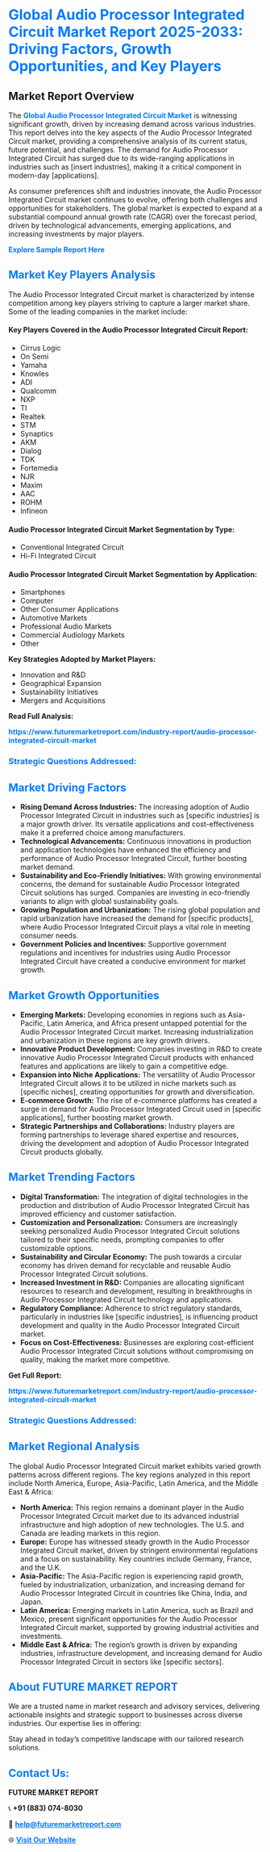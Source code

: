 <h1 style="color: #007BFF;">Global Audio Processor Integrated Circuit Market Report 2025-2033: Driving Factors, Growth Opportunities, and Key Players</h1>

<section id="overview">
<h2>Market Report Overview</h2>
<p>The <a href="https://www.futuremarketreport.com/industry-report/audio-processor-integrated-circuit-market" style="color: #007BFF; text-decoration: none;"><strong>Global Audio Processor Integrated Circuit Market</strong></a> is witnessing significant growth, driven by increasing demand across various industries. This report delves into the key aspects of the Audio Processor Integrated Circuit market, providing a comprehensive analysis of its current status, future potential, and challenges. The demand for Audio Processor Integrated Circuit has surged due to its wide-ranging applications in industries such as [insert industries], making it a critical component in modern-day [applications].</p>
<p>As consumer preferences shift and industries innovate, the Audio Processor Integrated Circuit market continues to evolve, offering both challenges and opportunities for stakeholders. The global market is expected to expand at a substantial compound annual growth rate (CAGR) over the forecast period, driven by technological advancements, emerging applications, and increasing investments by major players.</p>
</section>

<section id="overview">
<p><a href="https://www.futuremarketreport.com/request-sample/reportId=82366" style="color: #007BFF; text-decoration: none;"><strong>Explore Sample Report Here</strong></a></p>
</section>

<section id="key-players">
<h2 style="color: #007BFF;">Market Key Players Analysis</h2>
<p>The Audio Processor Integrated Circuit market is characterized by intense competition among key players striving to capture a larger market share. Some of the leading companies in the market include:</p>
<h4>Key Players Covered in the Audio Processor Integrated Circuit Report:</h4>
<ul><li>Cirrus Logic</li><li>On Semi</li><li>Yamaha</li><li>Knowles</li><li>ADI</li><li>Qualcomm</li><li>NXP</li><li>TI</li><li>Realtek</li><li>STM</li><li>Synaptics</li><li>AKM</li><li>Dialog</li><li>TDK</li><li>Fortemedia</li><li>NJR</li><li>Maxim</li><li>AAC</li><li>ROHM</li><li>Infineon</li></ul>
<h4>Audio Processor Integrated Circuit Market Segmentation by Type:</h4>
<ul><li>Conventional Integrated Circuit</li><li>Hi-Fi Integrated Circuit</li></ul>

<h4>Audio Processor Integrated Circuit Market Segmentation by Application:</h4>
<ul><li>Smartphones</li><li>Computer</li><li>Other Consumer Applications</li><li>Automotive Markets</li><li>Professional Audio Markets</li><li>Commercial Audiology Markets</li><li>Other</li></ul>
<p><strong>Key Strategies Adopted by Market Players:</strong></p>
<ul>
<li>Innovation and R&D</li>
<li>Geographical Expansion</li>
<li>Sustainability Initiatives</li>
<li>Mergers and Acquisitions</li>
</ul>
</section>

<section>
<p><strong>Read Full Analysis: </strong></p><a href="https://www.futuremarketreport.com/industry-report/audio-processor-integrated-circuit-market" style="color: #007BFF; text-decoration: none;"><strong>https://www.futuremarketreport.com/industry-report/audio-processor-integrated-circuit-market</strong></a>
<h3 style="color: #007BFF;">Strategic Questions Addressed:</h3>
</section>

<section id="driving-factors">
<h2 style="color: #007BFF;">Market Driving Factors</h2>
<ul>
<li><strong>Rising Demand Across Industries:</strong> The increasing adoption of Audio Processor Integrated Circuit in industries such as [specific industries] is a major growth driver. Its versatile applications and cost-effectiveness make it a preferred choice among manufacturers.</li>
<li><strong>Technological Advancements:</strong> Continuous innovations in production and application technologies have enhanced the efficiency and performance of Audio Processor Integrated Circuit, further boosting market demand.</li>
<li><strong>Sustainability and Eco-Friendly Initiatives:</strong> With growing environmental concerns, the demand for sustainable Audio Processor Integrated Circuit solutions has surged. Companies are investing in eco-friendly variants to align with global sustainability goals.</li>
<li><strong>Growing Population and Urbanization:</strong> The rising global population and rapid urbanization have increased the demand for [specific products], where Audio Processor Integrated Circuit plays a vital role in meeting consumer needs.</li>
<li><strong>Government Policies and Incentives:</strong> Supportive government regulations and incentives for industries using Audio Processor Integrated Circuit have created a conducive environment for market growth.</li>
</ul>
</section>

<section id="growth-opportunities">
<h2 style="color: #007BFF;">Market Growth Opportunities</h2>
<ul>
<li><strong>Emerging Markets:</strong> Developing economies in regions such as Asia-Pacific, Latin America, and Africa present untapped potential for the Audio Processor Integrated Circuit market. Increasing industrialization and urbanization in these regions are key growth drivers.</li>
<li><strong>Innovative Product Development:</strong> Companies investing in R&D to create innovative Audio Processor Integrated Circuit products with enhanced features and applications are likely to gain a competitive edge.</li>
<li><strong>Expansion into Niche Applications:</strong> The versatility of Audio Processor Integrated Circuit allows it to be utilized in niche markets such as [specific niches], creating opportunities for growth and diversification.</li>
<li><strong>E-commerce Growth:</strong> The rise of e-commerce platforms has created a surge in demand for Audio Processor Integrated Circuit used in [specific applications], further boosting market growth.</li>
<li><strong>Strategic Partnerships and Collaborations:</strong> Industry players are forming partnerships to leverage shared expertise and resources, driving the development and adoption of Audio Processor Integrated Circuit products globally.</li>
</ul>
</section>

<section id="trending-factors">
<h2 style="color: #007BFF;">Market Trending Factors</h2>
<ul>
<li><strong>Digital Transformation:</strong> The integration of digital technologies in the production and distribution of Audio Processor Integrated Circuit has improved efficiency and customer satisfaction.</li>
<li><strong>Customization and Personalization:</strong> Consumers are increasingly seeking personalized Audio Processor Integrated Circuit solutions tailored to their specific needs, prompting companies to offer customizable options.</li>
<li><strong>Sustainability and Circular Economy:</strong> The push towards a circular economy has driven demand for recyclable and reusable Audio Processor Integrated Circuit solutions.</li>
<li><strong>Increased Investment in R&D:</strong> Companies are allocating significant resources to research and development, resulting in breakthroughs in Audio Processor Integrated Circuit technology and applications.</li>
<li><strong>Regulatory Compliance:</strong> Adherence to strict regulatory standards, particularly in industries like [specific industries], is influencing product development and quality in the Audio Processor Integrated Circuit market.</li>
<li><strong>Focus on Cost-Effectiveness:</strong> Businesses are exploring cost-efficient Audio Processor Integrated Circuit solutions without compromising on quality, making the market more competitive.</li>
</ul>
</section>

<section>
<p><strong>Get Full Report: </strong></p><a href="https://www.futuremarketreport.com/industry-report/audio-processor-integrated-circuit-market" style="color: #007BFF; text-decoration: none;"><strong>https://www.futuremarketreport.com/industry-report/audio-processor-integrated-circuit-market</strong></a>
<h3 style="color: #007BFF;">Strategic Questions Addressed:</h3>
</section>


<section id="regional-analysis">
<h2 style="color: #007BFF;">Market Regional Analysis</h2>
<p>The global Audio Processor Integrated Circuit market exhibits varied growth patterns across different regions. The key regions analyzed in this report include North America, Europe, Asia-Pacific, Latin America, and the Middle East & Africa:</p>
<ul>
<li><strong>North America:</strong> This region remains a dominant player in the Audio Processor Integrated Circuit market due to its advanced industrial infrastructure and high adoption of new technologies. The U.S. and Canada are leading markets in this region.</li>
<li><strong>Europe:</strong> Europe has witnessed steady growth in the Audio Processor Integrated Circuit market, driven by stringent environmental regulations and a focus on sustainability. Key countries include Germany, France, and the U.K.</li>
<li><strong>Asia-Pacific:</strong> The Asia-Pacific region is experiencing rapid growth, fueled by industrialization, urbanization, and increasing demand for Audio Processor Integrated Circuit in countries like China, India, and Japan.</li>
<li><strong>Latin America:</strong> Emerging markets in Latin America, such as Brazil and Mexico, present significant opportunities for the Audio Processor Integrated Circuit market, supported by growing industrial activities and investments.</li>
<li><strong>Middle East & Africa:</strong> The region’s growth is driven by expanding industries, infrastructure development, and increasing demand for Audio Processor Integrated Circuit in sectors like [specific sectors].</li>
</ul>
</section>

<footer>
<h2 style="color: #007BFF;">About FUTURE MARKET REPORT</h2>
<p>We are a trusted name in market research and advisory services, delivering actionable insights and strategic support to businesses across diverse industries. Our expertise lies in offering:</p>

<p>Stay ahead in today’s competitive landscape with our tailored research solutions.</p>

<h2 style="color: #007BFF;">Contact Us:</h2>
<p><strong>FUTURE MARKET REPORT</strong></p>
<p>📞 <strong>+91 (883) 074-8030</strong></p>
<p>📧 <strong><a href="mailto:help@futuremarketreport.com" style="color: #007BFF;">help@futuremarketreport.com</a></strong></p>
<p>🌐 <strong><a href="https://www.futuremarketreport.com/" style="color: #007BFF;">Visit Our Website</a></strong></p>
</footer>